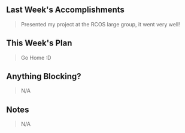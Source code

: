 ## Last Week's Accomplishments

> Presented my project at the RCOS large group, it went very well!

## This Week's Plan

> Go Home :D

## Anything Blocking?

> N/A

## Notes

> N/A
